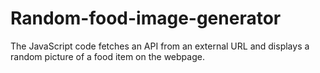 # Random-food-image-generator
The JavaScript code fetches an API from an external URL and displays a random picture of a food item on the webpage.
